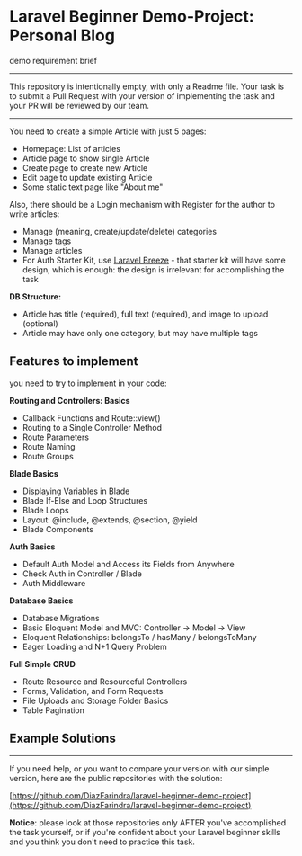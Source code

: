 # Laravel Beginner Demo-Project: Personal Blog

demo requirement brief

---

This repository is intentionally empty, with only a Readme file. Your task is to submit a Pull Request with your version of implementing the task and your PR will be reviewed by our team.

---

You need to create a simple Article with just 5 pages:

- Homepage: List of articles
- Article page to show single Article
- Create page to create new Article
- Edit page to update existing Article
- Some static text page like "About me"

Also, there should be a Login mechanism with Register for the author to write articles:

- Manage (meaning, create/update/delete) categories
- Manage tags
- Manage articles
- For Auth Starter Kit, use [Laravel Breeze](https://github.com/laravel/breeze) - that starter kit will have some design, which is enough: the design is irrelevant for accomplishing the task

**DB Structure:**

- Article has title (required), full text (required), and image to upload (optional)
- Article may have only one category, but may have multiple tags

## **Features to implement**

you need to try to implement in your code:

**Routing and Controllers: Basics**

- Callback Functions and Route::view()
- Routing to a Single Controller Method
- Route Parameters
- Route Naming
- Route Groups

**Blade Basics**

- Displaying Variables in Blade
- Blade If-Else and Loop Structures
- Blade Loops
- Layout: @include, @extends, @section, @yield
- Blade Components

**Auth Basics**

- Default Auth Model and Access its Fields from Anywhere
- Check Auth in Controller / Blade
- Auth Middleware

**Database Basics**

- Database Migrations
- Basic Eloquent Model and MVC: Controller -> Model -> View
- Eloquent Relationships: belongsTo / hasMany / belongsToMany
- Eager Loading and N+1 Query Problem

**Full Simple CRUD**

- Route Resource and Resourceful Controllers
- Forms, Validation, and Form Requests
- File Uploads and Storage Folder Basics
- Table Pagination

## **Example Solutions**

---

If you need help, or you want to compare your version with our simple version, here are the public repositories with the solution:

[https://github.com/DiazFarindra/laravel-beginner-demo-project](https://github.com/DiazFarindra/laravel-beginner-demo-project)

**Notice**: please look at those repositories only AFTER you've accomplished the task yourself, or if you're confident about your Laravel beginner skills and you think you don't need to practice this task.

